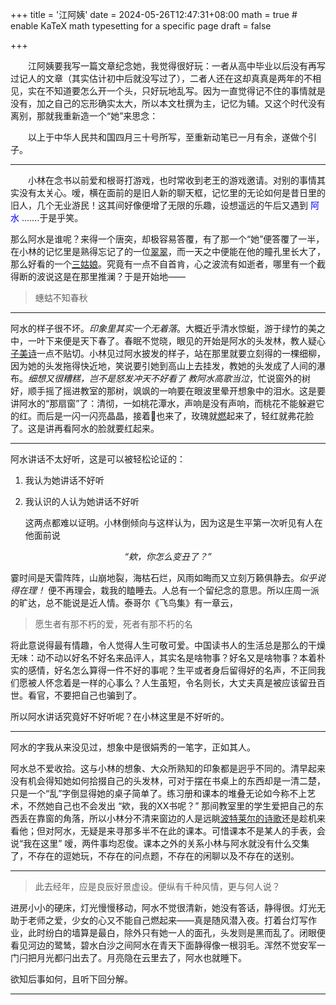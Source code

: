 +++
title = '江阿姨'
date = 2024-05-26T12:47:31+08:00
math = true                                 # enable KaTeX math typesetting for a specific page
draft = false

+++

<p style="text-indent: 2em;">
    江阿姨要我写一篇文章纪念她，我觉得很好玩：一者从高中毕业以后没有再写过记人的文章（其实估计初中后就没写过了），二者人还在这却真真是两年的不相见，实在不知道要怎么开一个头，只好玩地乱写。因为一直觉得记不住的事情就是没有，加之自己的忘形确实太大，所以本文杜撰为主，记忆为辅。又这个时代没有离别，那就我重新造一个“她”来思念：
</p>
<p style="text-indent: 2em;">
    以上于中华人民共和国四月三十号所写，至重新动笔已一月有余，遂做个引子。
</p>


-----

<p style="text-indent: 2em;">
    小林在念书以前爱和根哥打游戏，也时常收到老王的游戏邀请。对别的事情其实没有太关心。嗳，横在面前的是旧人新的聊天框，记忆里的无论如何是昔日里的旧人，几个无业游民！这其间好像便增了无限的乐趣，设想遥远的午后又遇到 <span style="color: blue;">阿水</span> 
…….于是乎笑。
</p>

那么阿水是谁呢？来得一个唐突，却极容易答覆，有了那一个“她”便答覆了一半，在小林的记忆里是熟得忘记了的一位[翠翠](https://millionbook.net/mj/s/shencongwen/bc/001.htm)，而一天之中便能在他的瞳孔里长大了，那么好看的一个[三姑娘](https://millionbook.net/xd/f/feiming/000/017.htm)。究竟有一点不自首肯，心之波流有如逝者，哪里有一个截得断的波说这是在那里推澜？于是开始地——


> 蟪蛄不知春秋

-----


阿水的样子很不坏。*印象里其实一个无着落*。大概近乎清水惊蜓，游于绿竹的美之中，一叶下来便是天下春了。春眠不觉晓，眼见的开始是阿水的头发林，教人疑心[子美诗](https://so.gushiwen.cn/mingju/juv_044a08fecb20.aspx)一点不贴切。小林见过阿水披发的样子，站在那里就要立刻得的一棵细柳，因为她的头发拖得快近地，笑说要引她到高山上去挂发，教她的头发成了人间的瀑布。*细想又很糟糕，岂不是怒发冲天不好看了 教阿水高歌当泣*，忙说窗外的树好，顺手摇了摇进教室的那树，飒飒的一响要在眼波里晕开想象中的泪水。这是要讲阿水的“那扇窗”了：清彻，一如桃花潭水，声响是没有声响，而桃花不能躲避它的红。而后是一闪一闪亮晶晶，接着🦊也来了，玫瑰就[燃](https://so.gushiwen.cn/mingju/juv_12e137130c19.aspx)起来了，轻红就弗花脸了。这是讲再看阿水的脸就要红起来。

-----

阿水讲话不太好听，这是可以被轻松论证的：

1. 我认为她讲话不好听

2. 我认识的人认为她讲话不好听

   这两点都难以证明。小林倒倾向与这样认为，因为这是生平第一次听见有人在他面前说

<p style="text-align: center; font-style: italic;">
    “欸，你怎么变丑了？”
</p>

霎时间是天雷阵阵，山崩地裂，海枯石烂，风雨如晦而又立刻万籁俱静去。*似乎说得在理！* 便不再理会，栽我的瞌睡去。人总有一个留纪念的意思。所以庄周一派的旷达，总不能说是近人情。泰哥尔《飞鸟集》有一章云， 

>愿生者有那不朽的爱，死者有那不朽的名

将此意说得最有情趣，令人觉得人生可敬可爱。中国读书人的生活总是那么的干燥无味：动不动以好名不好名来品评人，其实名是啥物事？好名又是啥物事？本着朴实的感情，好名怎么算得一件不好的事呢？生平或者身后留得好的名声，不正同我们愿被人怀念着是一样的心事么？人生虽短，令名则长，大丈夫真是被应该留丑百世。看官，不要把自己也骗到了。

所以阿水讲话究竟好不好听呢？在小林这里是不好听的。

-----

阿水的字我从来没见过，想象中是很娟秀的一笔字，正如其人。

阿水总不爱收拾。这与小林的想象、大众所熟知的印象都是迥乎不同的。清早起来没有机会得知她如何拾掇自己的头发林，可对于摆在书桌上的东西却是一清二楚，只是一个“乱”字倒显得她的桌子简单了。练习册和课本的堆叠无论如今称不上艺术，不然她自己也不会发出 “欸，我的XX书呢？” 那间教室里的学生爱把自己的东西丢在靠窗的角落，所以小林分不清来窗边的人是远眺[波特莱尔的诗歌](https://blog.wenxuecity.com/myblog/19562/202103/36894.html)还是趁机来看他；但对阿水，无疑是来寻那多半不在此的课本。可惜课本不是某人的手表，会说“我在这里”  嗳，两件事均忍俊。课本之外的关系小林与阿水就没有什么交集了，不存在的逗她玩，不存在的问点题，不存在的闲聊以及不存在的送别。



-----

> 此去经年，应是良辰好景虚设。便纵有千种风情，更与何人说？

进房小小的硬床，灯光慢慢移动，阿水不觉很清新，她没有答话，静得很。灯光无助于老师之爱，少女的心又不能自己燃起来——真是随风潜入夜。打着台灯写作业，此时纷白的墙算是最白，除外只有她一人的面孔，头发则是黑而乱了。闭眼便看见河边的鹭鸶，碧水白沙之间阿水在青天下面静得像一根羽毛。浑然不觉安军一门闩把月光都闩出去了。月亮隐在云里去了，阿水也就睡下。

欲知后事如何，且听下回分解。

-----

